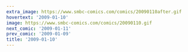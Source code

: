 ```yaml
---
extra_image: https://www.smbc-comics.com/comics/20090110after.gif
hovertext: '2009-01-10'
image: https://www.smbc-comics.com/comics/20090110.gif
next_comic: '2009-01-11'
prev_comic: '2009-01-09'
title: '2009-01-10'
---
```


